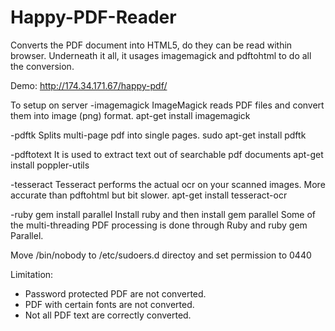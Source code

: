 Happy-PDF-Reader
==============

Converts the PDF document into HTML5, do they can be read within browser.
Underneath it all, it usages imagemagick and pdftohtml to do all the conversion.


Demo:
http://174.34.171.67/happy-pdf/



To setup on server
-imagemagick
ImageMagick reads PDF files and convert them into image (png) format.
apt-get install imagemagick

-pdftk
Splits multi-page pdf into single pages.
sudo apt-get install pdftk

-pdftotext
It is used to extract text out of searchable pdf documents
apt-get install poppler-utils

-tesseract
Tesseract performs the actual ocr on your scanned images. More accurate than pdftohtml but bit slower.
apt-get install tesseract-ocr

-ruby
gem install parallel
Install ruby and then install gem parallel Some of the multi-threading PDF processing is done through Ruby and ruby gem Parallel.

Move /bin/nobody to /etc/sudoers.d directoy and set permission to 0440

Limitation:
- Password protected PDF are not converted.
- PDF with certain fonts are not converted.
- Not all PDF text are correctly converted.
